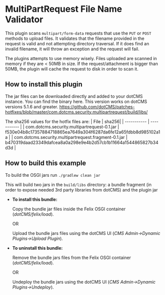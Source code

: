 # MultiPartRequest File Name Validator

This plugin scans `multipart/form-data` requests that use the `PUT` or `POST` methods to upload files.  It validates that the filename provided in the request is valid and not attempting directory traversal.  If it does find an invalid filename, it will throw an exception and the request will fail. 

The plugins attempts to use memory wisely.  Files uploaded are scanned in memory if they are < 50MB in size.  If the request/attachment is bigger than 50MB, the plugin will cache the request to disk in order to scan it.

## How to install this plugin

The jar files can be downloaded directly and added to your dotCMS instance. You can find the binary here.  This version works on dotCMS versions 5.1.6 and greater.
https://github.com/dotCMS/patches-hotfixes/blob/master/com.dotcms.security.multipartrequest/build/libs/

The sha256 values for the hotfix files are:
| File | sha256|
| ----------- | ----------- |
| com.dotcms.security.multipartrequest-0.1.jar | f530e04b8c17357884718865ea7649a304f6287da6fe12a65fdbb8d985102a1a |
| com.dotcms.security.multipartrequest.fragment-0.1.jar | b470319daad23349dafcea8a0a298e9e4b2d57cb1b11664a1544865827b34d3d |




## How to build this example

To build the OSGI jars run
`./gradlew clean jar`

This will build two jars in the `build/libs` directory: a bundle fragment (in order to expose needed 3rd party libraries from dotCMS) and the plugin jar 

* **To install this bundle:**

    Copy the bundle jar files inside the Felix OSGI container (*dotCMS/felix/load*).
        
    OR
        
    Upload the bundle jars files using the dotCMS UI (*CMS Admin->Dynamic Plugins->Upload Plugin*).

* **To uninstall this bundle:**
    
    Remove the bundle jars files from the Felix OSGI container (*dotCMS/felix/load*).

    OR

    Undeploy the bundle jars using the dotCMS UI (*CMS Admin->Dynamic Plugins->Undeploy*).


